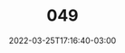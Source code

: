 ---
title: "049"
date: 2022-03-25T17:16:40-03:00
draft: false
autorias: ["Jéssica Breda"]
plataformas: ["p5•js"]
descricao: "Círculos em crescente que geram cones a partir da divisão da largura do canvas e de parâmetros que alteram a contagem de frames. lágrimas graduais com parâmetro para cessar."
autorias_url: ["https://jmrcg.hotglue.me"]
url: "/formas/049"
---